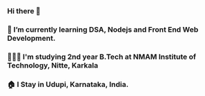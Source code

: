 ### Hi there 👋
### 🌱 I’m currently learning DSA, Nodejs and Front End Web Development.
### 👩🏻‍💻 I'm studying 2nd year B.Tech at NMAM Institute of Technology, Nitte, Karkala
### 🏠 I Stay in Udupi, Karnataka, India.
